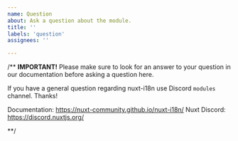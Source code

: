 ```yaml
---
name: Question
about: Ask a question about the module.
title: ''
labels: 'question'
assignees: ''

---
```


/** **IMPORTANT!**
Please make sure to look for an answer to your question in our documentation before asking a question here.

If you have a general question regarding nuxt-i18n use Discord `modules` channel. Thanks!

Documentation: https://nuxt-community.github.io/nuxt-i18n/
Nuxt Discord: https://discord.nuxtjs.org/

**/
